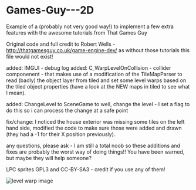 # Games-Guy---2D
Example of a (probably not very good way!) to implement a few extra features with the awesome tutorials from That Games Guy


Original code and full credit to Robert Wells - http://thatgamesguy.co.uk/game-engine-dev/ as without those tutorials this file would not exist!

added: IMGUI - debug log
added: C_WarpLevelOnCollision - collider componenent - that makes use of a modification of the TileMapParser to read (badly) the object layer from tiled and set some level warps based on the tiled object properties (have a look at the NEW maps in tiled to see what I mean).

added: ChangeLevel to SceneGame to well, change the level - I set a flag to do this so i can process the change at a safe point

fix/change: I noticed the house exterior was missing some tiles on the left hand side, modified the code to make sure those were added and drawn (they had a -1 for their X position previously).

any questions, please ask - I am still a total noob so these additions and fixes are probably the worst way of doing things!! You have been warned, but maybe they will help someone?


LPC sprites GPL3 and CC-BY-SA3 - credit if you use any of them!

![level warp image](https://raw.githubusercontent.com/jponter/Games-Guy---2D/master/levelwarp.gif)
